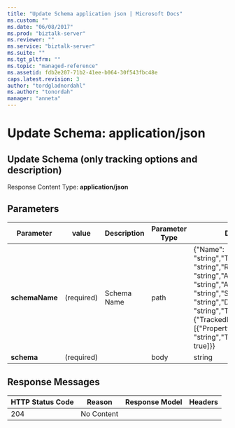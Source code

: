 ```yaml
---
title: "Update Schema application json | Microsoft Docs"
ms.custom: ""
ms.date: "06/08/2017"
ms.prod: "biztalk-server"
ms.reviewer: ""
ms.service: "biztalk-server"
ms.suite: ""
ms.tgt_pltfrm: ""
ms.topic: "managed-reference"
ms.assetid: fdb2e207-71b2-41ee-b064-30f543fbc48e
caps.latest.revision: 3
author: "tordgladnordahl"
ms.author: "tonordah"
manager: "anneta"
---
```

# Update Schema: application/json
## Update Schema (only tracking options and description)							
							
  Response Content Type: **application/json**							
							
## Parameters							
							
							
							
Parameter|value  |Description  |Parameter Type|Data Type|							
---------|---------|---------|---------|---------							
**schemaName** |(required)|Schema Name|path|{"Name": "string","TargetNameSpace": "string","RootName": "string","ApplicationName": "string","AssemblyName": "string","SchemaType": "string","Description": "string","Tracking": {"TrackedProperties": [{"PropertyName": "string","TrackingEnabled": true]}}|  							
**schema** |(required)||body|string|												
							
## Response Messages							
							
							
HTTP Status Code  |Reason  |Response Model  |Headers  							
---------|---------|---------|---------							
204     |  No Content       |         |        |							
